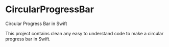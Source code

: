 # CircularProgressBar
Circular Progress Bar in Swift

This project contains clean any easy to understand code to make a circular progress bar in Swift.
